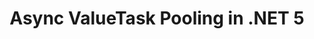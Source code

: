 ﻿---
title: Async ValueTask Pooling in .NET 5
source: .NET Blog
type: community
link: https://devblogs.microsoft.com/dotnet/async-valuetask-pooling-in-net-5/
excerpt: The async/await feature in C# has revolutionized how developers targeting .NET write asynchronous code.
---